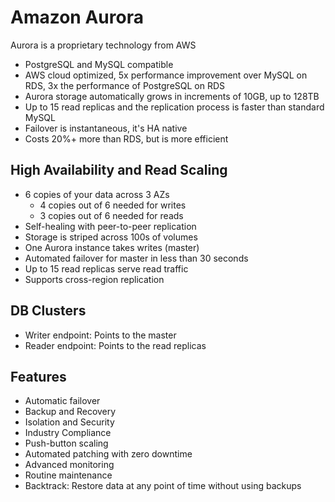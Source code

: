 # Amazon Aurora

Aurora is a proprietary technology from AWS

- PostgreSQL and MySQL compatible
- AWS cloud optimized, 5x performance improvement over MySQL on RDS, 3x the performance of PostgreSQL on RDS
- Aurora storage automatically grows in increments of 10GB, up to 128TB
- Up to 15 read replicas and the replication process is faster than standard MySQL
- Failover is instantaneous, it's HA native
- Costs 20%+ more than RDS, but is more efficient

## High Availability and Read Scaling

- 6 copies of your data across 3 AZs
  - 4 copies out of 6 needed for writes
  - 3 copies out of 6 needed for reads
- Self-healing with peer-to-peer replication
- Storage is striped across 100s of volumes
- One Aurora instance takes writes (master)
- Automated failover for master in less than 30 seconds
- Up to 15 read replicas serve read traffic
- Supports cross-region replication

## DB Clusters

- Writer endpoint: Points to the master
- Reader endpoint: Points to the read replicas

## Features

- Automatic failover
- Backup and Recovery
- Isolation and Security
- Industry Compliance
- Push-button scaling
- Automated patching with zero downtime
- Advanced monitoring
- Routine maintenance
- Backtrack: Restore data at any point of time without using backups
